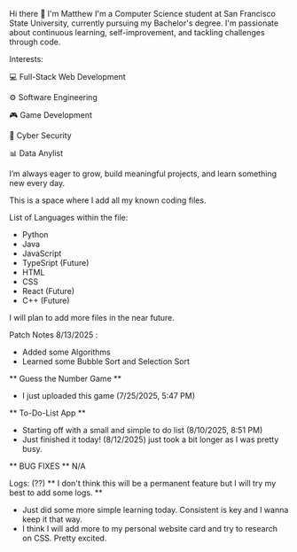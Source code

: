 Hi there 👋 I'm Matthew
I'm a Computer Science student at San Francisco State University, currently pursuing my Bachelor's degree. I'm passionate about continuous learning, self-improvement, and tackling challenges through code.

Interests:

💻 Full-Stack Web Development

⚙️ Software Engineering

🎮 Game Development

🔐 Cyber Security

📊 Data Anylist

I’m always eager to grow, build meaningful projects, and learn something new every day.

This is a space where I add all my known coding files. 

List of Languages within the file:

- Python
- Java
- JavaScript
- TypeSript (Future)
- HTML
- CSS
- React (Future)
- C++ (Future)

I will plan to add more files in the near future.

Patch Notes 8/13/2025 :
- Added some Algorithms
- Learned some Bubble Sort and Selection Sort

** Guess the Number Game **
- I just uploaded this game (7/25/2025, 5:47 PM)

** To-Do-List App **
- Starting off with a small and simple to do list (8/10/2025, 8:51 PM)
- Just finished it today! (8/12/2025) just took a bit longer as I was pretty busy.

** BUG FIXES **
N/A

Logs: (??)
** I don't think this will be a permanent feature but I will try my best to add some logs. **
- Just did some more simple learning today. Consistent is key and I wanna keep it that way.
- I think I will add more to my personal website card and try to research on CSS. Pretty excited.
